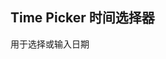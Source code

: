 <style>
  .demo-box {
    .el-date-editor + .el-date-editor {
      margin-left: 10px;
    }
  }
</style>

## Time Picker 时间选择器

 用于选择或输入日期


